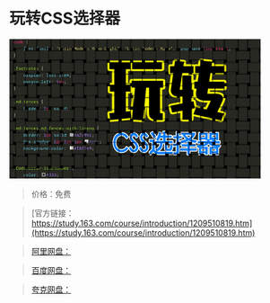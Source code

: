 # 玩转CSS选择器

![img](../../../assets/study163/free/80b4bee88b0145faa3a66c84b1abefcf.png)

> 价格：免费

> [官方链接：https://study.163.com/course/introduction/1209510819.htm](https://study.163.com/course/introduction/1209510819.htm)

> [阿里网盘：]()

> [百度网盘：]()

> [夸克网盘：]()
